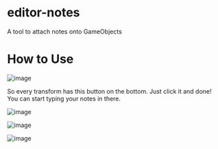 # editor-notes
A tool to attach notes onto GameObjects

# How to Use

![image](https://user-images.githubusercontent.com/32206317/138553377-e8c259d4-0e96-4313-8c4a-320f45f556e6.png)

So every transform has this button on the bottom. Just click it and done! You can start typing your notes in there.

![image](https://user-images.githubusercontent.com/32206317/138553413-062ec6a6-93c1-4aa7-8225-93de2583eaeb.png)

![image](https://user-images.githubusercontent.com/32206317/138600899-066c3971-6efb-4a20-98ac-e6ac1e09bd79.png)

![image](https://user-images.githubusercontent.com/32206317/138600904-c42814fa-596f-4d41-b931-9e8662cdd51c.png)
